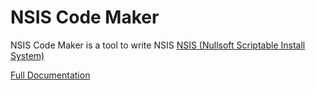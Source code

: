 # NSIS Code Maker
NSIS Code Maker is a tool to write NSIS [NSIS (Nullsoft Scriptable Install System)](https://nsis.sorceforge.io "NSIS (Nullsoft Scriptable Install System)")


[Full Documentation](https://nsis.sorceforge.io "Full Documentation")







